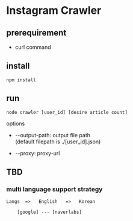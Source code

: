 # Instagram Crawler

## prerequirement
- curl command

## install
```
npm install
```
## run
```
node crawler [user_id] [desire article count]
```
options
- --output-path: output file path <br>(default filepath is ./[user_id].json)

- --proxy: proxy-url


## TBD
### multi language support strategy


    Langs  =>   English   =>   Korean

        [google] --- [naverlabs]
